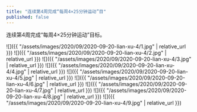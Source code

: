 ```yaml
---
title: "连续第4周完成“每周4×25分钟运动”目"
published: false
---
```

连续第4周完成“每周4×25分钟运动”目标。



![]({{ "/assets/images/2020/09/2020-09-20-lian-xu-4/1.jpg" | relative_url }})
![]({{ "/assets/images/2020/09/2020-09-20-lian-xu-4/2.jpg" | relative_url }})
![]({{ "/assets/images/2020/09/2020-09-20-lian-xu-4/3.jpg" | relative_url }})
![]({{ "/assets/images/2020/09/2020-09-20-lian-xu-4/4.jpg" | relative_url }})
![]({{ "/assets/images/2020/09/2020-09-20-lian-xu-4/5.jpg" | relative_url }})
![]({{ "/assets/images/2020/09/2020-09-20-lian-xu-4/6.jpg" | relative_url }})
![]({{ "/assets/images/2020/09/2020-09-20-lian-xu-4/7.jpg" | relative_url }})
![]({{ "/assets/images/2020/09/2020-09-20-lian-xu-4/8.jpg" | relative_url }})
![]({{ "/assets/images/2020/09/2020-09-20-lian-xu-4/9.jpg" | relative_url }})
